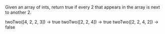 Given an array of ints, return true if every 2 that appears in the array is next to another 2.

twoTwo([4, 2, 2, 3]) → true
twoTwo([2, 2, 4]) → true
twoTwo([2, 2, 4, 2]) → false